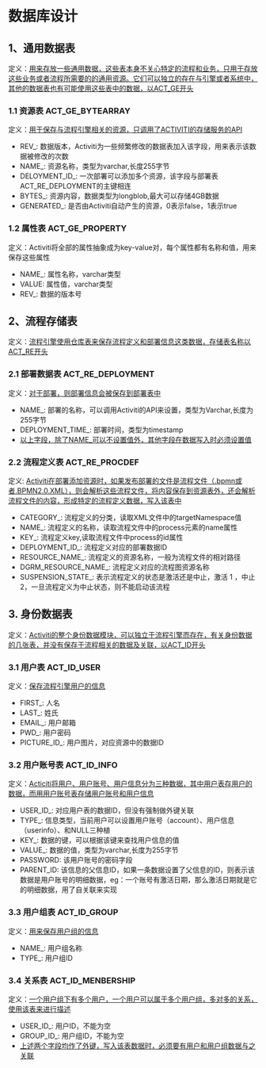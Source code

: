 # 数据库设计

## 1、通用数据表

定义：<u>用来存放一些通用数据，这些表本身不关心特定的流程和业务，只用于存放这些业务或者流程所需要的的通用资源。它们可以独立的存在与引擎或者系统中，其他的数据表也有可能使用这些表中的数据，以ACT_GE开头</u>

### 1.1 资源表  ACT_GE_BYTEARRAY

定义：<u>用于保存与流程引擎相关的资源，只调用了ACTIVITI的存储服务的API</u>

- REV_:  数据版本，Activiti为一些频繁修改的数据表加入该字段，用来表示该数据被修改的次数
- NAME_: 资源名称，类型为varchar,长度255字节
- DELOYMENT_ID_: 一次部署可以添加多个资源，该字段与部署表ACT_RE_DEPLOYMENT的主键相连
- BYTES_: 资源内容，数据类型为longblob,最大可以存储4GB数据
- GENERATED_: 是否由Activiti自动产生的资源，0表示false，1表示true

### 1.2 属性表 ACT_GE_PROPERTY

定义：Activiti将全部的属性抽象成为key-value对，每个属性都有名称和值，用来保存这些属性

- NAME_: 属性名称，varchar类型
- VALUE: 属性值，varchar类型
- REV_: 数据的版本号

## 2、流程存储表

定义：<u>流程引擎使用仓库表来保存流程定义和部署信息这类数据，存储表名称以ACT_RE开头</u>

### 2.1 部署数据表 ACT_RE_DEPLOYMENT

定义：<u>对于部署，则部署信息会被保存到部署表中</u>

- NAME_: 部署的名称，可以调用Activiti的API来设置，类型为Varchar,长度为255字节
- DEPLOYMENT_TIME_: 部署时间，类型为timestamp
- <u>以上字段，除了NAME_可以不设置值外，其他字段在数据写入时必须设置值</u>

### 2.2 流程定义表 ACT_RE_PROCDEF

定义: <u>Activiti在部署添加资源时，如果发布部署的文件是流程文件（.bpmn或者.BPMN2.0.XML），则会解析这些流程文件，将内容保存到资源表外，还会解析流程文件的内容，形成特定的流程定义数据，写入该表中</u>

- CATEGORY_: 流程定义的分类，读取XML文件中的targetNamespace值
- NAME_: 流程定义的名称，读取流程文件中的process元素的name属性
- KEY_: 流程定义key,读取流程文件中process的id属性
- DEPLOYMENT_ID_: 流程定义对应的部署数据ID
- RESOURCE_NAME_: 流程定义的资源名称，一般为流程文件的相对路径
- DGRM_RESOURCE_NAME_: 流程定义对应的流程图资源名称
- SUSPENSION_STATE_: 表示流程定义的状态是激活还是中止，激活 1 ，中止 2，一旦流程定义为中止状态，则不能启动该流程

## 3. 身份数据表

定义：<u>Activiti的整个身份数据模块，可以独立于流程引擎而存在，有关身份数据的几张表，并没有保存于流程相关的数据及关联，以ACT_ID开头</u>

### 3.1 用户表 ACT_ID_USER

定义：<u>保存流程引擎用户的信息</u>

- FIRST_: 人名
- LAST_: 姓氏
- EMAIL_: 用户邮箱
- PWD_: 用户密码
- PICTURE_ID_: 用户图片，对应资源中的数据ID 

### 3.2 用户账号表 ACT_ID_INFO

定义：<u>Acticiti将用户、用户账号、用户信息分为三种数据，其中用户表存用户的数据，而用用户账号表存储用户账号和用户信息</u>

- USER_ID_: 对应用户表的数据ID，但没有强制做外键关联
- TYPE_: 信息类型，当前用户可以设置用户账号（account）、用户信息（userinfo）、和NULL三种植
- KEY_: 数据的键，可以根据该键来查找用户信息的值
- VALUE_: 数据的值，类型为varchar,长度为255字节
- PASSWORD: 该用户账号的密码字段
- PARENT_ID: 该信息的父信息ID，如果一条数据设置了父信息的ID，则表示该数据是用户账号的明细数据，eg：一个账号有激活日期，那么激活日期就是它的明细数据，用了自关联来实现

### 3.3 用户组表 ACT_ID_GROUP

定义：<u>用来保存用户组的信息</u>

- NAME_: 用户组名称
- TYPE_: 用户组ID

### 3.4 关系表 ACT_ID_MENBERSHIP

定义：<u>一个用户组下有多个用户，一个用户可以属于多个用户组，多对多的关系，使用该表来进行描述</u>

- USER_ID_: 用户ID，不能为空
- GROUP_ID_: 用户组ID，不能为空
- <u>上述两个字段均作了外键，写入该表数据时，必须要有用户和用户组数据与之关联</u>